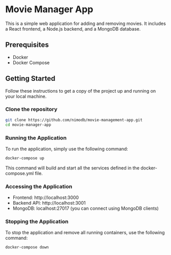 # Movie Manager App

This is a simple web application for adding and removing movies. It includes a React frontend, a Node.js backend, and a MongoDB database.

## Prerequisites

- Docker
- Docker Compose

## Getting Started

Follow these instructions to get a copy of the project up and running on your local machine.

### Clone the repository

```sh
git clone https://github.com/nimodb/movie-management-app.git
cd movie-manager-app
```

### Running the Application

To run the application, simply use the following command:
```sh
docker-compose up
```
This command will build and start all the services defined in the docker-compose.yml file.

### Accessing the Application
- Frontend: http://localhost:3000
- Backend API: http://localhost:3001
- MongoDB: localhost:27017 (you can connect using MongoDB clients)

### Stopping the Application

To stop the application and remove all running containers, use the following command:
```sh
docker-compose down
```